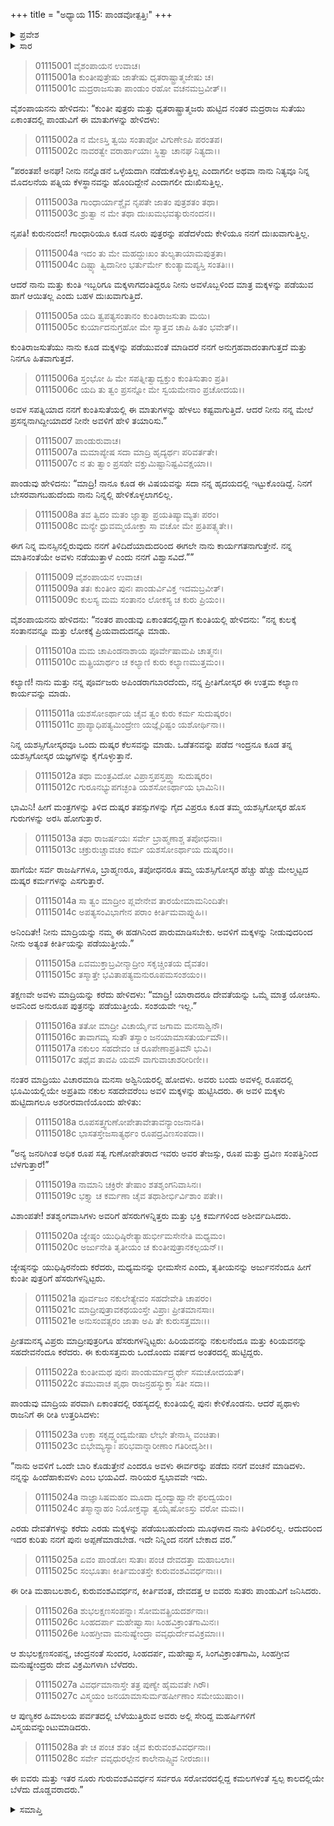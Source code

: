 +++
title = "ಅಧ್ಯಾಯ 115: ಪಾಂಡವೋತ್ಪತ್ತಿಃ"
+++

<details><summary>ಪ್ರವೇಶ</summary>


।।   ಓಂ ಓಂ ನಮೋ ನಾರಾಯಣಾಯ।।   ಶ್ರೀ ವೇದವ್ಯಾಸಾಯ ನಮಃ ।।

ಶ್ರೀ ಕೃಷ್ಣದ್ವೈಪಾಯನ ವೇದವ್ಯಾಸ ವಿರಚಿತ  

**ಶ್ರೀ ಮಹಾಭಾರತ**

**ಆದಿ ಪರ್ವ**

**ಸಂಭವ ಪರ್ವ**

**ಅಧ್ಯಾಯ 115**

</details>


<details><summary>ಸಾರ</summary>

ತನಗೆ ಮಕ್ಕಳಿಲ್ಲವೆಂದು ಮಾದ್ರಿಯು ದುಃಖಿಸಿ, ಈ ವಿಷಯದಲ್ಲಿ ಸಹಾಯುಮಾಡಲು ಕುಂತಿಗೆ ಹೇಳಿ ತಯಾರಿಸಬೇಕೆಂದು ಪಾಂಡುವಿನಲ್ಲಿ ಕೇಳಿಕೊಳ್ಳುವುದು (1-6). ಒಪ್ಪಿ ಪಾಂಡುವು ಮಾದ್ರಿಗೂ ಮಕ್ಕಳನ್ನು ನೀಡಬೇಕೆಂದು ಕುಂತಿಯಲ್ಲಿ ಕೇಳಿಕೊಳ್ಳುವುದು (7-14). ಕುಂತಿಯು ಯಾವುದಾದರೂ ದೇವತೆಯನ್ನು ಒಮ್ಮೆ ಮಾತ್ರ ಯೋಚಿಸೆಂದು ಹೇಳಿ ಮಂತ್ರವನ್ನು ನೀಡಲು ವಿಚಾರಮಾಡಿ ಮಾದ್ರಿಯು ಅಶ್ವಿನೀ ದೇವತೆಗಳಿಂದ ಅವಳಿ ಮಕ್ಕಳು ನಕುಲ ಸಹದೇವರನ್ನು ಪಡೆಯುವುದು (15-21). ಪಾಂಡುವು ಮಾದ್ರಿಯ ಪರವಾಗಿ ಪುನಃ ಕುಂತಿಯಲ್ಲಿ ಕೇಳಲು ಮಾದ್ರಿಯು ವಂಚಿಸಿ ತನ್ನನ್ನು ಹಿಂದೆಹಾಕಬಹುದೆಂಬ ಭಯದಿಂದ ಮಂತ್ರವನ್ನು ನಿರಾಕರಿಸಿದ್ದುದು (22-28).

</details>


> 01115001 ವೈಶಂಪಾಯನ ಉವಾಚ।  
01115001a ಕುಂತೀಪುತ್ರೇಷು ಜಾತೇಷು ಧೃತರಾಷ್ಟ್ರಾತ್ಮಜೇಷು ಚ।  
01115001c ಮದ್ರರಾಜಸುತಾ ಪಾಂಡುಂ ರಹೋ ವಚನಮಬ್ರವೀತ್।।

ವೈಶಂಪಾಯನನು ಹೇಳಿದನು: “ಕುಂತೀ ಪುತ್ರರು ಮತ್ತು ಧೃತರಾಷ್ಟ್ರಾತ್ಮಜರು ಹುಟ್ಟಿದ ನಂತರ ಮದ್ರರಾಜ ಸುತೆಯು ಏಕಾಂತದಲ್ಲಿ ಪಾಂಡುವಿಗೆ ಈ ಮಾತುಗಳನ್ನು ಹೇಳಿದಳು:

> 01115002a ನ ಮೇಽಸ್ತಿ ತ್ವಯಿ ಸಂತಾಪೋ ವಿಗುಣೇಽಪಿ ಪರಂತಪ।  
01115002c ನಾವರತ್ವೇ ವರಾರ್ಹಾಯಾಃ ಸ್ಥಿತ್ವಾ ಚಾನಘ ನಿತ್ಯದಾ।।

“ಪರಂತಪ! ಅನಘ! ನೀನು ನನ್ನೊಡನೆ ಒಳ್ಳೆಯದಾಗಿ ನಡೆದುಕೊಳ್ಳುತ್ತಿಲ್ಲ ಎಂದಾಗಲೀ ಅಥವಾ ನಾನು ನಿತ್ಯವೂ ನಿನ್ನ ಮೊದಲನೆಯ ಪತ್ನಿಯ ಕೆಳಸ್ಥಾನವನ್ನು ಹೊಂದಿದ್ದೇನೆ ಎಂದಾಗಲೀ ದುಃಖಿಸುತ್ತಿಲ್ಲ.

> 01115003a ಗಾಂಧಾರ್ಯಾಶ್ಚೈವ ನೃಪತೇ ಜಾತಂ ಪುತ್ರಶತಂ ತಥಾ।  
01115003c ಶ್ರುತ್ವಾ ನ ಮೇ ತಥಾ ದುಃಖಮಭವತ್ಕುರುನಂದನ।।

ನೃಪತಿ! ಕುರುನಂದನ! ಗಾಂಧಾರಿಯೂ ಕೂಡ ನೂರು ಪುತ್ರರನ್ನು ಪಡೆದಳೆಂದು ಕೇಳಿಯೂ ನನಗೆ ದುಃಖವಾಗುತ್ತಿಲ್ಲ.

> 01115004a ಇದಂ ತು ಮೇ ಮಹದ್ದುಃಖಂ ತುಲ್ಯತಾಯಾಮಪುತ್ರತಾ।   
01115004c ದಿಷ್ಟ್ಯಾ ತ್ವಿದಾನೀಂ ಭರ್ತುರ್ಮೇ ಕುಂತ್ಯಾಮಪ್ಯಸ್ತಿ ಸಂತತಿಃ।।

ಆದರೆ ನಾನು ಮತ್ತು ಕುಂತಿ ಇಬ್ಬರಿಗೂ ಮಕ್ಕಳಾಗದಂತಿದ್ದರೂ ನೀನು ಅವಳೊಬ್ಬಳಿಂದ ಮಾತ್ರ ಮಕ್ಕಳನ್ನು ಪಡೆಯುವ ಹಾಗೆ ಆಯಿತಲ್ಲ ಎಂದು ಬಹಳ ದುಃಖವಾಗುತ್ತಿದೆ.

> 01115005a ಯದಿ ತ್ವಪತ್ಯಸಂತಾನಂ ಕುಂತಿರಾಜಸುತಾ ಮಯಿ।  
01115005c ಕುರ್ಯಾದನುಗ್ರಹೋ ಮೇ ಸ್ಯಾತ್ತವ ಚಾಪಿ ಹಿತಂ ಭವೇತ್।।

ಕುಂತಿರಾಜಸುತೆಯು ನಾನು ಕೂಡ ಮಕ್ಕಳನ್ನು ಪಡೆಯುವಂತೆ ಮಾಡಿದರೆ ನನಗೆ ಅನುಗ್ರಹವಾದಂತಾಗುತ್ತದೆ ಮತ್ತು ನಿನಗೂ ಹಿತವಾಗುತ್ತದೆ.

> 01115006a ಸ್ತಂಭೋ ಹಿ ಮೇ ಸಪತ್ನೀತ್ವಾದ್ವಕ್ತುಂ ಕುಂತಿಸುತಾಂ ಪ್ರತಿ।  
01115006c ಯದಿ ತು ತ್ವಂ ಪ್ರಸನ್ನೋ ಮೇ ಸ್ವಯಮೇನಾಂ ಪ್ರಚೋದಯ।।

ಅವಳ ಸಪತ್ನಿಯಾದ ನನಗೆ ಕುಂತಿಸುತೆಯಲ್ಲಿ ಈ ಮಾತುಗಳನ್ನು ಹೇಳಲು ಕಷ್ಟವಾಗುತ್ತಿದೆ. ಆದರೆ ನೀನು ನನ್ನ ಮೇಲೆ ಪ್ರಸನ್ನನಾಗಿದ್ದೀಯಾದರೆ ನೀನೇ ಅವಳಿಗೆ ಹೇಳಿ ತಯಾರಿಸು.”

> 01115007 ಪಾಂಡುರುವಾಚ।  
01115007a ಮಮಾಪ್ಯೇಷ ಸದಾ ಮಾದ್ರಿ ಹೃದ್ಯರ್ಥಃ ಪರಿವರ್ತತೇ।  
01115007c ನ ತು ತ್ವಾಂ ಪ್ರಸಹೇ ವಕ್ತುಮಿಷ್ಟಾನಿಷ್ಟವಿವಕ್ಷಯಾ।।

ಪಾಂಡುವು ಹೇಳಿದನು: “ಮಾದ್ರಿ! ನಾನೂ ಕೂಡ ಈ ವಿಷಯವನ್ನು ಸದಾ ನನ್ನ ಹೃದಯದಲ್ಲಿ ಇಟ್ಟುಕೊಂಡಿದ್ದೆ. ನಿನಗೆ ಬೇಸರವಾಗಬಹುದೆಂದು ನಾನು ನಿನ್ನಲ್ಲಿ ಹೇಳಿಕೊಳ್ಳಲಾಗಲಿಲ್ಲ.

> 01115008a ತವ ತ್ವಿದಂ ಮತಂ ಜ್ಞಾತ್ವಾ ಪ್ರಯತಿಷ್ಯಾಮ್ಯತಃ ಪರಂ।  
01115008c ಮನ್ಯೇ ಧ್ರುವಮ್ಮಯೋಕ್ತಾ ಸಾ ವಚೋ ಮೇ ಪ್ರತಿಪತ್ಸ್ಯತೇ।।

ಈಗ ನಿನ್ನ ಮನಸ್ಸಿನಲ್ಲಿರುವುದು ನನಗೆ ತಿಳಿದಿದೆಯಾದುದರಿಂದ ಈಗಲೇ ನಾನು ಕಾರ್ಯಗತನಾಗುತ್ತೇನೆ. ನನ್ನ ಮಾತಿನಂತೆಯೇ ಅವಳು ನಡೆಯುತ್ತಾಳೆ ಎಂದು ನನಗೆ ವಿಶ್ವಾಸವಿದೆ.””

> 01115009 ವೈಶಂಪಾಯನ ಉವಾಚ।  
01115009a ತತಃ ಕುಂತೀಂ ಪುನಃ ಪಾಂಡುರ್ವಿವಿಕ್ತ ಇದಮಬ್ರವೀತ್।  
01115009c ಕುಲಸ್ಯ ಮಮ ಸಂತಾನಂ ಲೋಕಸ್ಯ ಚ ಕುರು ಪ್ರಿಯಂ।।

ವೈಶಂಪಾಯನನು ಹೇಳಿದನು: “ನಂತರ ಪಾಂಡುವು ಏಕಾಂತದಲ್ಲಿದ್ದಾಗ ಕುಂತಿಯಲ್ಲಿ ಹೇಳಿದನು: “ನನ್ನ ಕುಲಕ್ಕೆ ಸಂತಾನವನ್ನೂ ಮತ್ತು ಲೋಕಕ್ಕೆ ಪ್ರಿಯವಾದುದನ್ನೂ ಮಾಡು.

> 01115010a ಮಮ ಚಾಪಿಂಡನಾಶಾಯ ಪೂರ್ವೇಷಾಮಪಿ ಚಾತ್ಮನಃ।  
01115010c ಮತ್ಪ್ರಿಯಾರ್ಥಂ ಚ ಕಲ್ಯಾಣಿ ಕುರು ಕಲ್ಯಾಣಮುತ್ತಮಂ।।

ಕಲ್ಯಾಣಿ! ನಾನು ಮತ್ತು ನನ್ನ ಪೂರ್ವಜರು ಅಪಿಂಡರಾಗಬಾರದೆಂದು, ನನ್ನ ಪ್ರೀತಿಗೋಸ್ಕರ ಈ ಉತ್ತಮ ಕಲ್ಯಾಣ ಕಾರ್ಯವನ್ನು ಮಾಡು.

> 01115011a ಯಶಸೋಽರ್ಥಾಯ ಚೈವ ತ್ವಂ ಕುರು ಕರ್ಮ ಸುದುಷ್ಕರಂ।  
01115011c ಪ್ರಾಪ್ಯಾಧಿಪತ್ಯಮಿಂದ್ರೇಣ ಯಜ್ಞೈರಿಷ್ಟಂ ಯಶೋರ್ಥಿನಾ।।

ನಿನ್ನ ಯಶಸ್ಸಿಗೋಸ್ಕರವೂ ಒಂದು ದುಷ್ಕರ ಕೆಲಸವನ್ನು ಮಾಡು. ಒಡೆತನವನ್ನು ಪಡೆದ ಇಂದ್ರನೂ ಕೂಡ ತನ್ನ ಯಶಸ್ಸಿಗೋಸ್ಕರ ಯಜ್ಞಗಳನ್ನು ಕೈಗೊಳ್ಳುತ್ತಾನೆ.

> 01115012a ತಥಾ ಮಂತ್ರವಿದೋ ವಿಪ್ರಾಸ್ತಪಸ್ತಪ್ತ್ವಾ ಸುದುಷ್ಕರಂ।  
01115012c ಗುರೂನಭ್ಯುಪಗಚ್ಛಂತಿ ಯಶಸೋಽರ್ಥಾಯ ಭಾಮಿನಿ।।

ಭಾಮಿನಿ! ಹೀಗೆ ಮಂತ್ರಗಳನ್ನು ತಿಳಿದ ದುಷ್ಕರ ತಪಸ್ಸುಗಳನ್ನು ಗೈದ ವಿಪ್ರರೂ ಕೂಡ ತಮ್ಮ ಯಶಸ್ಸಿಗೋಸ್ಕರ ಹೊಸ ಗುರುಗಳನ್ನು ಅರಸಿ ಹೋಗುತ್ತಾರೆ.

> 01115013a ತಥಾ ರಾಜರ್ಷಯಃ ಸರ್ವೇ ಬ್ರಾಹ್ಮಣಾಶ್ಚ ತಪೋಧನಾಃ।   
01115013c ಚಕ್ರುರುಚ್ಚಾವಚಂ ಕರ್ಮ ಯಶಸೋಽರ್ಥಾಯ ದುಷ್ಕರಂ।।

ಹಾಗೆಯೇ ಸರ್ವ ರಾಜರ್ಷಿಗಳೂ, ಬ್ರಾಹ್ಮಣರೂ, ತಪೋಧನರೂ ತಮ್ಮ ಯಶಸ್ಸಿಗೋಸ್ಕರ ಹೆಚ್ಚು ಹೆಚ್ಚು ಮೇಲ್ಮಟ್ಟದ ದುಷ್ಕರ ಕರ್ಮಗಳನ್ನು ಎಸಗುತ್ತಾರೆ.

> 01115014a ಸಾ ತ್ವಂ ಮಾದ್ರೀಂ ಪ್ಲವೇನೇವ ತಾರಯೇಮಾಮನಿಂದಿತೇ।  
01115014c ಅಪತ್ಯಸಂವಿಭಾಗೇನ ಪರಾಂ ಕೀರ್ತಿಮವಾಪ್ನುಹಿ।।

ಅನಿಂದಿತೇ! ನೀನು ಮಾದ್ರಿಯನ್ನು ನಮ್ಮ ಈ ಹಡಗಿನಿಂದ ಪಾರುಮಾಡಿಸಬೇಕು. ಅವಳಿಗೆ ಮಕ್ಕಳನ್ನು ನೀಡುವುದರಿಂದ ನೀನು ಅತ್ಯಂತ ಕೀರ್ತಿಯನ್ನು ಪಡೆಯುತ್ತೀಯೆ.”

> 01115015a ಏವಮುಕ್ತಾಬ್ರವೀನ್ಮಾದ್ರೀಂ ಸಕೃಚ್ಚಿಂತಯ ದೈವತಂ।  
01115015c ತಸ್ಮಾತ್ತೇ ಭವಿತಾಪತ್ಯಮನುರೂಪಮಸಂಶಯಂ।।

ತಕ್ಷಣವೇ ಅವಳು ಮಾದ್ರಿಯನ್ನು ಕರೆದು ಹೇಳಿದಳು: “ಮಾದ್ರಿ! ಯಾರಾದರೂ ದೇವತೆಯನ್ನು ಒಮ್ಮೆ ಮಾತ್ರ ಯೋಚಿಸು. ಅವನಿಂದ ಅನುರೂಪ ಪುತ್ರನನ್ನು ಪಡೆಯುತ್ತೀಯೆ. ಸಂಶಯವೇ ಇಲ್ಲ.”

> 01115016a ತತೋ ಮಾದ್ರೀ ವಿಚಾರ್ಯೈವ ಜಗಾಮ ಮನಸಾಶ್ವಿನೌ।  
01115016c ತಾವಾಗಮ್ಯ ಸುತೌ ತಸ್ಯಾಂ ಜನಯಾಮಾಸತುರ್ಯಮೌ।।  
01115017a ನಕುಲಂ ಸಹದೇವಂ ಚ ರೂಪೇಣಾಪ್ರತಿಮೌ ಭುವಿ।  
01115017c ತಥೈವ ತಾವಪಿ ಯಮೌ ವಾಗುವಾಚಾಶರೀರಿಣೀ।।

ನಂತರ ಮಾದ್ರಿಯು ವಿಚಾರಮಾಡಿ ಮನಸಾ ಅಶ್ವಿನಿಯರಲ್ಲಿ ಹೋದಳು. ಅವರು ಬಂದು ಅವಳಲ್ಲಿ ರೂಪದಲ್ಲಿ ಭೂಮಿಯಲ್ಲಿಯೇ ಅಪ್ರತಿಮ ನಕುಲ ಸಹದೇವರೆಂಬ ಅವಳಿ ಮಕ್ಕಳನ್ನು ಹುಟ್ಟಿಸಿದರು. ಈ ಅವಳಿ ಮಕ್ಕಳು ಹುಟ್ಟಿದಾಗಲೂ ಅಶರೀರವಾಣಿಯೊಂದು ಹೇಳಿತು:

> 01115018a ರೂಪಸತ್ತ್ವಗುಣೋಪೇತಾವೇತಾವನ್ಯಾಂಜನಾನತಿ।   
01115018c ಭಾಸತಸ್ತೇಜಸಾತ್ಯರ್ಥಂ ರೂಪದ್ರವಿಣಸಂಪದಾ।।

“ಅನ್ಯ ಜನರಿಗಿಂತ ಅಧಿಕ ರೂಪ ಸತ್ವ ಗುಣೋಪೇತರಾದ ಇವರು ಅವರ ತೇಜಸ್ಸು, ರೂಪ ಮತ್ತು ದ್ರವಿಣ ಸಂಪತ್ತಿನಿಂದ ಬೆಳಗುತ್ತಾರೆ!”

> 01115019a ನಾಮಾನಿ ಚಕ್ರಿರೇ ತೇಷಾಂ ಶತಶೃಂಗನಿವಾಸಿನಃ।  
01115019c ಭಕ್ತ್ಯಾ ಚ ಕರ್ಮಣಾ ಚೈವ ತಥಾಶೀರ್ಭಿರ್ವಿಶಾಂ ಪತೇ।।

ವಿಶಾಂಪತೇ! ಶತಶೃಂಗವಾಸಿಗಳು ಅವರಿಗೆ ಹೆಸರುಗಳನ್ನಿತ್ತರು ಮತ್ತು ಭಕ್ತಿ ಕರ್ಮಗಳಿಂದ ಅಶೀರ್ವದಿಸಿದರು.

> 01115020a ಜ್ಯೇಷ್ಠಂ ಯುಧಿಷ್ಠಿರೇತ್ಯಾಹುರ್ಭೀಮಸೇನೇತಿ ಮಧ್ಯಮಂ।  
01115020c ಅರ್ಜುನೇತಿ ತೃತೀಯಂ ಚ ಕುಂತೀಪುತ್ರಾನಕಲ್ಪಯನ್।।

ಜ್ಯೇಷ್ಠನನ್ನು ಯುಧಿಷ್ಠಿರನೆಂದು ಕರೆದರು, ಮಧ್ಯಮನನ್ನು ಭೀಮಸೇನ ಎಂದು, ತೃತೀಯನನ್ನು ಅರ್ಜುನನೆಂದೂ ಹೀಗೆ ಕುಂತೀ ಪುತ್ರರಿಗೆ ಹೆಸರುಗಳನ್ನಿಟ್ಟರು.

> 01115021a ಪೂರ್ವಜಂ ನಕುಲೇತ್ಯೇವಂ ಸಹದೇವೇತಿ ಚಾಪರಂ।   
01115021c ಮಾದ್ರೀಪುತ್ರಾವಕಥಯಂಸ್ತೇ ವಿಪ್ರಾಃ ಪ್ರೀತಮಾನಸಾಃ।  
01115021e ಅನುಸಂವತ್ಸರಂ ಜಾತಾ ಅಪಿ ತೇ ಕುರುಸತ್ತಮಾಃ।।

ಪ್ರೀತಮನಸ್ಕ ವಿಪ್ರರು ಮಾದ್ರೀಪುತ್ರರಿಗೂ ಹೆಸರುಗಳನ್ನಿಟ್ಟರು: ಹಿರಿಯವನನ್ನು ನಕುಲನೆಂದೂ ಮತ್ತು ಕಿರಿಯವನನ್ನು ಸಹದೇವನೆಂದೂ ಕರೆದರು. ಈ ಕುರುಸತ್ತಮರು ಒಂದೊಂದು ವರ್ಷದ ಅಂತರದಲ್ಲಿ ಹುಟ್ಟಿದ್ದರು.

> 01115022a ಕುಂತೀಮಥ ಪುನಃ ಪಾಂಡುರ್ಮಾದ್ರ್ಯರ್ಥೇ ಸಮಚೋದಯತ್।   
01115022c ತಮುವಾಚ ಪೃಥಾ ರಾಜನ್ರಹಸ್ಯುಕ್ತಾ ಸತೀ ಸದಾ।।

ಪಾಂಡುವು ಮಾದ್ರಿಯ ಪರವಾಗಿ ಏಕಾಂತದಲ್ಲಿ ರಹಸ್ಯದಲ್ಲಿ ಕುಂತಿಯಲ್ಲಿ ಪುನಃ ಕೇಳಿಕೊಂಡನು. ಆದರೆ ಪೃಥಾಳು ರಾಜನಿಗೆ ಈ ರೀತಿ ಉತ್ತರಿಸಿದಳು:

> 01115023a ಉಕ್ತಾ ಸಕೃದ್ದ್ವಂದ್ವಮೇಷಾ ಲೇಭೇ ತೇನಾಸ್ಮಿ ವಂಚಿತಾ।  
01115023c ಬಿಭೇಮ್ಯಸ್ಯಾಃ ಪರಿಭವಾನ್ನಾರೀಣಾಂ ಗತಿರೀದೃಶೀ।।

“ನಾನು ಅವಳಿಗೆ ಒಂದೇ ಬಾರಿ ಕೊಡುತ್ತೇನೆ ಎಂದರೂ ಅವಳು ಈರ್ವರನ್ನು ಪಡೆದು ನನಗೆ ವಂಚನೆ ಮಾಡಿದಳು. ನನ್ನನ್ನು ಹಿಂದೆಹಾಕುವಳು ಎಂಬ ಭಯವಿದೆ. ನಾರಿಯರ ಸ್ವಭಾವವೇ ಇದು.

> 01115024a ನಾಜ್ಞಾಸಿಷಮಹಂ ಮೂದಾ ದ್ವಂದ್ವಾಹ್ವಾನೇ ಫಲದ್ವಯಂ।  
01115024c ತಸ್ಮಾನ್ನಾಹಂ ನಿಯೋಕ್ತವ್ಯಾ ತ್ವಯೈಷೋಽಸ್ತು ವರೋ ಮಮ।।

ಎರಡು ದೇವತೆಗಳನ್ನು ಕರೆದು ಎರಡು ಮಕ್ಕಳನ್ನು ಪಡೆಯಬಹುದೆಂದು ಮೂಢಳಾದ ನಾನು ತಿಳಿದಿರಲಿಲ್ಲ. ಆದುದರಿಂದ ಇದರ ಕುರಿತು ನನಗೆ ಪುನಃ ಅಪ್ಪಣೆಮಾಡಬೇಡ. ಇದೇ ನಿನ್ನಿಂದ ನನಗೆ ಬೇಕಾದ ವರ.”

> 01115025a ಏವಂ ಪಾಂಡೋಃ ಸುತಾಃ ಪಂಚ ದೇವದತ್ತಾ ಮಹಾಬಲಾಃ।   
01115025c ಸಂಭೂತಾಃ ಕೀರ್ತಿಮಂತಸ್ತೇ ಕುರುವಂಶವಿವರ್ಧನಾಃ।।

ಈ ರೀತಿ ಮಹಾಬಲಶಾಲಿ, ಕುರುವಂಶವಿವರ್ಧನ, ಕೀರ್ತಿವಂತ, ದೇವದತ್ತ ಆ ಐವರು ಸುತರು ಪಾಂಡುವಿಗೆ ಜನಿಸಿದರು.

> 01115026a ಶುಭಲಕ್ಷಣಸಂಪನ್ನಾಃ ಸೋಮವತ್ಪ್ರಿಯದರ್ಶನಾಃ।  
01115026c ಸಿಂಹದರ್ಪಾ ಮಹೇಷ್ವಾಸಾಃ ಸಿಂಹವಿಕ್ರಾಂತಗಾಮಿನಃ।  
01115026e ಸಿಂಹಗ್ರೀವಾ ಮನುಷ್ಯೇಂದ್ರಾ ವವೃಧುರ್ದೇವವಿಕ್ರಮಾಃ।।

ಆ ಶುಭಲಕ್ಷಣಸಂಪನ್ನ, ಚಂದ್ರನಂತೆ ಸುಂದರ, ಸಿಂಹದರ್ಪ, ಮಹೇಷ್ವಾಸ, ಸಿಂಗವಿಕ್ರಾಂತಗಾಮಿ, ಸಿಂಹಗ್ರೀವ ಮನುಷ್ಯೇಂದ್ರರು ದೇವ ವಿಕ್ರಮಿಗಳಾಗಿ ಬೆಳೆದರು.

> 01115027a ವಿವರ್ಧಮಾನಾಸ್ತೇ ತತ್ರ ಪುಣ್ಯೇ ಹೈಮವತೇ ಗಿರೌ।  
01115027c ವಿಸ್ಮಯಂ ಜನಯಾಮಾಸುರ್ಮಹರ್ಷೀಣಾಂ ಸಮೇಯುಷಾಂ।।

ಆ ಪುಣ್ಯಕರ ಹಿಮಾಲಯ ಪರ್ವತದಲ್ಲಿ ಬೆಳೆಯುತ್ತಿರುವ ಅವರು ಅಲ್ಲಿ ಸೇರಿದ್ದ ಮಹರ್ಷಿಗಳಿಗೆ ವಿಸ್ಮಯವನ್ನುಂಟುಮಾಡಿದರು.

> 01115028a ತೇ ಚ ಪಂಚ ಶತಂ ಚೈವ ಕುರುವಂಶವಿವರ್ಧನಾಃ।  
01115028c ಸರ್ವೇ ವವೃಧುರಲ್ಪೇನ ಕಾಲೇನಾಪ್ಸ್ವಿವ ನೀರಜಾಃ।।

ಈ ಐವರು ಮತ್ತು ಇತರ ನೂರು ಗುರುವಂಶವಿವರ್ಧನ ಸರ್ವರೂ ಸರೋವರದಲ್ಲಿದ್ದ ಕಮಲಗಳಂತೆ ಸ್ವಲ್ಪ ಕಾಲದಲ್ಲಿಯೇ ಬೆಳೆದು ದೊಡ್ಡವರಾದರು.”

<details><summary>ಸಮಾಪ್ತಿ</summary>

ಇತಿ ಶ್ರೀ ಮಹಾಭಾರತೇ ಆದಿಪರ್ವಣಿ ಸಂಭವಪರ್ವಣಿ ಪಾಂಡವೋತ್ಪತ್ತೌ ಪಂಚದಶಾಧಿಕಶತತಮೋಽಧ್ಯಾಯಃ।।  
ಇದು ಶ್ರೀ ಮಹಾಭಾರತದಲ್ಲಿ ಆದಿಪರ್ವದಲ್ಲಿ ಸಂಭವ ಪರ್ವದಲ್ಲಿ ಪಾಂಡವೋತ್ಪತ್ತಿ ಎನ್ನುವ ನೂರಾಹದಿನೈದನೆಯ ಅಧ್ಯಾಯವು.

</details>

